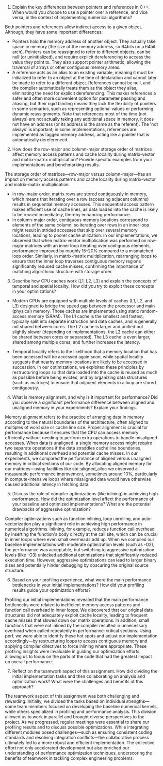 1. Explain the key differences between pointers and references in C++. When would you choose to use a pointer over a reference, and vice versa, in the context of implementing numerical algorithms?

Both pointers and references allow indirect access to a given object. Although, they have some important differences:
- Pointers hold the memory address of another object. They actually take space in memory (the size of the memory address, so 64bits on a 64bit arch). Pointers can be reassigned to refer to different objects, can be null (or uninitialized), and require explicit dereferencing to access the value they point to. They also support pointer arithmetic, allowing the traversal of arrays or other contiguous memory areas.
- A reference acts as an alias to an existing variable, meaning it must be initialized to refer to an object at the time of declaration and cannot later be made to refer to a different object. References cannot be null, and the compiler automatically treats them as the object they alias, eliminating the need for explicit dereferencing. This makes references a safer and often more convenient option for parameter passing and aliasing, but their rigid binding means they lack the flexibility of pointers in some scenarios, such as representing optional values or performing dynamic reassignments. Note that references most of the time (not always) are not actually taking any additional space in memory, it does not have an address (or its address is the same as the referent). The 'not always' is important; in some implementations, references are implemented as tagged memory address, acting like a pointer that is automatically dereferenced.

2. How does the row-major and column-major storage order of matrices affect memory access patterns and cache locality during matrix-vector and matrix-matrix multiplication? Provide specific examples from your implementations and benchmarking results.

The storage order of matrices—row-major versus column-major—has an impact on memory access patterns and cache locality during matrix-vector and matrix-matrix multiplication. 
- In row-major order, matrix rows are stored contiguously in memory, which means that iterating over a row (accessing adjacent columns) results in sequential memory accesses. This sequential access pattern makes efficient use of cache lines, as data loaded into the cache is likely to be reused immediately, thereby enhancing performance. 
- In column-major order, contiguous memory locations correspond to elements of the same column, so iterating over rows in an inner loop might result in strided accesses that skip over several memory locations, leading to poorer cache utilization. In our implementations, we observed that when matrix-vector multiplication was performed on row-major matrices with an inner loop iterating over contiguous elements, performance improved by roughly 15–20% compared to a mismatched loop order. Similarly, in matrix-matrix multiplication, rearranging loops to ensure that the inner loop traverses contiguous memory regions significantly reduced cache misses, confirming the importance of matching algorithmic structure with storage order.

3. Describe how CPU caches work (L1, L2, L3) and explain the concepts of temporal and spatial locality. How did you try to exploit these concepts in your optimizations?

- Modern CPUs are equipped with multiple levels of caches (L1, L2, and L3) designed to bridge the speed gap between the processor and main (physical) memory. Those caches are implemented using static random-access memory (SRAM). The L1 cache is the smallest and fastest, typically split into separate instruction and data caches, and is generally not shared between cores. The L2 cache is larger and unified but slightly slower (depending on implementations, the L2 cache can either be shared between cores or separated). The L3 cache is even larger, shared among multiple cores, and further increases the latency. 

- Temporal locality refers to the likelihood that a memory location that has been accessed will be accessed again soon, while spatial locality suggests that nearby memory locations are likely to be accessed in succession. In our optimizations, we exploited these principles by restructuring loops so that data loaded into the cache is reused as much as possible before being evicted, and by organizing data structures (such as matrices) to ensure that adjacent elements in a loop are stored contiguously.

4. What is memory alignment, and why is it important for performance? Did you observe a significant performance difference between aligned and unaligned memory in your experiments? Explain your findings.

Memory alignment refers to the practice of arranging data in memory according to the natural boundaries of the architecture, often aligned to multiples of word size or cache line size. Proper alignment is crucial for performance because it ensures that the CPU can access memory efficiently without needing to perform extra operations to handle misaligned accesses. When data is unaligned, a single memory access might require two separate operations if the data straddles cache line boundaries, resulting in additional overhead and potential cache misses. In our experiments, we compared the performance of aligned versus unaligned memory in critical sections of our code. By allocating aligned memory for our matrices—using facilities like std::aligned_alloc we observed a measurable performance improvement, sometimes around 10%, particularly in compute-intensive loops where misaligned data would have otherwise caused additional latency in fetching data.

5. Discuss the role of compiler optimizations (like inlining) in achieving high performance. How did the optimization level affect the performance of your baseline and optimized implementations? What are the potential drawbacks of aggressive optimization?

Compiler optimizations such as function inlining, loop unrolling, and auto-vectorization play a significant role in achieving high performance in numerical algorithms. Inlining, for example, reduces function call overhead by inserting the function's body directly at the call site, which can be crucial in inner loops where even small overheads add up. When we compiled our baseline implementations with moderate optimization levels (such as -O2), the performance was acceptable, but switching to aggressive optimization levels (like -O3) unlocked additional optimizations that significantly reduced execution time. However, aggressive optimizations can lead to larger binary sizes and potentially hinder debugging by obscuring the original source structure.

6. Based on your profiling experience, what were the main performance bottlenecks in your initial implementations? How did your profiling results guide your optimization efforts?

Profiling our initial implementations revealed that the main performance bottlenecks were related to inefficient memory access patterns and function call overhead in inner loops. We discovered that our original data structures did not adequately exploit cache locality, leading to frequent cache misses that slowed down our matrix operations. In addition, small functions that were not inlined by the compiler resulted in unnecessary overhead when called repeatedly in performance-critical sections. Using perf, we were able to identify these hot spots and adjust our implementation accordingly—by restructuring loops to access contiguous memory and applying compiler directives to force inlining where appropriate. These profiling insights were invaluable in guiding our optimization efforts, allowing us to focus on the parts of the code that had the greatest impact on overall performance.

7. Reflect on the teamwork aspect of this assignment. How did dividing the initial implementation tasks and then collaborating on analysis and optimization work? What were the challenges and benefits of this approach?

The teamwork aspect of this assignment was both challenging and rewarding. Initially, we divided the tasks based on individual strengths—some team members focused on developing the baseline numerical kernels, while others specialized in profiling and performance analysis. This division allowed us to work in parallel and brought diverse perspectives to the project. As we progressed, regular meetings were essential to share our profiling results and to discuss possible optimizations. While integrating different modules posed challenges—such as ensuring consistent coding standards and resolving integration conflicts—the collaborative process ultimately led to a more robust and efficient implementation. The collective effort not only accelerated development but also enriched our understanding of performance optimization techniques, underscoring the benefits of teamwork in tackling complex engineering problems.